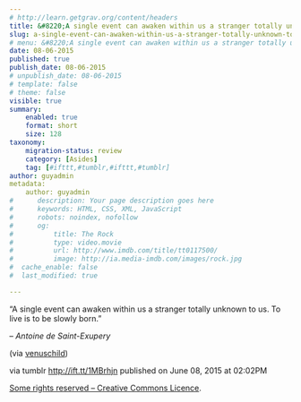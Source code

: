 ```yaml
---
# http://learn.getgrav.org/content/headers
title: &#8220;A single event can awaken within us a stranger totally unknown to us. To live is to be slowly born.&#8221;
slug: a-single-event-can-awaken-within-us-a-stranger-totally-unknown-to-us-to-live-is-to-be-slowly-born
# menu: &#8220;A single event can awaken within us a stranger totally unknown to us. To live is to be slowly born.&#8221;
date: 08-06-2015
published: true
publish_date: 08-06-2015
# unpublish_date: 08-06-2015
# template: false
# theme: false
visible: true
summary:
    enabled: true
    format: short
    size: 128
taxonomy:
    migration-status: review
    category: [Asides]
    tag: [#ifttt,#tumblr,#ifttt,#tumblr]
author: guyadmin
metadata:
    author: guyadmin
#      description: Your page description goes here
#      keywords: HTML, CSS, XML, JavaScript
#      robots: noindex, nofollow
#      og:
#          title: The Rock
#          type: video.movie
#          url: http://www.imdb.com/title/tt0117500/
#          image: http://ia.media-imdb.com/images/rock.jpg
#  cache_enable: false
#  last_modified: true

---
```


“A single event can awaken within us a stranger totally unknown to us. To live is to be slowly born.”

 – *Antoine de Saint-Exupery*

 (via [venuschild](http://ift.tt/1h7vYTP))

via tumblr http://ift.tt/1MBrhjn published on June 08, 2015 at 02:02PM

[Some rights reserved – Creative Commons Licence](http://ift.tt/1gAEAkt).